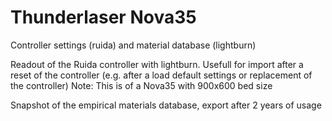 # Thunderlaser Nova35
Controller settings (ruida) and material database (lightburn)

Readout of the Ruida controller with lightburn. Usefull for import after a reset of the controller (e.g. after a load default settings or replacement of the controller)
Note: This is of a Nova35 with 900x600 bed size

Snapshot of the empirical materials database, export after 2 years of usage
